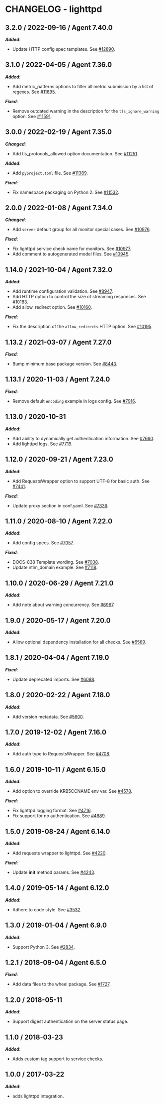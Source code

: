 # CHANGELOG - lighttpd

## 3.2.0 / 2022-09-16 / Agent 7.40.0

***Added***: 

* Update HTTP config spec templates. See [#12890](https://github.com/DataDog/integrations-core/pull/12890).


## 3.1.0 / 2022-04-05 / Agent 7.36.0

***Added***: 

* Add metric_patterns options to filter all metric submission by a list of regexes. See [#11695](https://github.com/DataDog/integrations-core/pull/11695).

***Fixed***: 

* Remove outdated warning in the description for the `tls_ignore_warning` option. See [#11591](https://github.com/DataDog/integrations-core/pull/11591).


## 3.0.0 / 2022-02-19 / Agent 7.35.0

***Changed***: 

* Add tls_protocols_allowed option documentation. See [#11251](https://github.com/DataDog/integrations-core/pull/11251).

***Added***: 

* Add `pyproject.toml` file. See [#11389](https://github.com/DataDog/integrations-core/pull/11389).

***Fixed***: 

* Fix namespace packaging on Python 2. See [#11532](https://github.com/DataDog/integrations-core/pull/11532).


## 2.0.0 / 2022-01-08 / Agent 7.34.0

***Changed***: 

* Add `server` default group for all monitor special cases. See [#10976](https://github.com/DataDog/integrations-core/pull/10976).

***Fixed***: 

* Fix lighttpd service check name for monitors. See [#10977](https://github.com/DataDog/integrations-core/pull/10977).
* Add comment to autogenerated model files. See [#10945](https://github.com/DataDog/integrations-core/pull/10945).


## 1.14.0 / 2021-10-04 / Agent 7.32.0

***Added***: 

* Add runtime configuration validation. See [#8947](https://github.com/DataDog/integrations-core/pull/8947).
* Add HTTP option to control the size of streaming responses. See [#10183](https://github.com/DataDog/integrations-core/pull/10183).
* Add allow_redirect option. See [#10160](https://github.com/DataDog/integrations-core/pull/10160).

***Fixed***: 

* Fix the description of the `allow_redirects` HTTP option. See [#10195](https://github.com/DataDog/integrations-core/pull/10195).


## 1.13.2 / 2021-03-07 / Agent 7.27.0

***Fixed***: 

* Bump minimum base package version. See [#8443](https://github.com/DataDog/integrations-core/pull/8443).


## 1.13.1 / 2020-11-03 / Agent 7.24.0

***Fixed***: 

* Remove default `encoding` example in logs config. See [#7916](https://github.com/DataDog/integrations-core/pull/7916).


## 1.13.0 / 2020-10-31

***Added***: 

* Add ability to dynamically get authentication information. See [#7660](https://github.com/DataDog/integrations-core/pull/7660).
* Add lighttpd logs. See [#7719](https://github.com/DataDog/integrations-core/pull/7719).


## 1.12.0 / 2020-09-21 / Agent 7.23.0

***Added***: 

* Add RequestsWrapper option to support UTF-8 for basic auth. See [#7441](https://github.com/DataDog/integrations-core/pull/7441).

***Fixed***: 

* Update proxy section in conf.yaml. See [#7336](https://github.com/DataDog/integrations-core/pull/7336).


## 1.11.0 / 2020-08-10 / Agent 7.22.0

***Added***: 

* Add config specs. See [#7057](https://github.com/DataDog/integrations-core/pull/7057).

***Fixed***: 

* DOCS-838 Template wording. See [#7038](https://github.com/DataDog/integrations-core/pull/7038).
* Update ntlm_domain example. See [#7118](https://github.com/DataDog/integrations-core/pull/7118).


## 1.10.0 / 2020-06-29 / Agent 7.21.0

***Added***: 

* Add note about warning concurrency. See [#6967](https://github.com/DataDog/integrations-core/pull/6967).


## 1.9.0 / 2020-05-17 / Agent 7.20.0

***Added***: 

* Allow optional dependency installation for all checks. See [#6589](https://github.com/DataDog/integrations-core/pull/6589).


## 1.8.1 / 2020-04-04 / Agent 7.19.0

***Fixed***: 

* Update deprecated imports. See [#6088](https://github.com/DataDog/integrations-core/pull/6088).


## 1.8.0 / 2020-02-22 / Agent 7.18.0

***Added***: 

* Add version metadata. See [#5600](https://github.com/DataDog/integrations-core/pull/5600).


## 1.7.0 / 2019-12-02 / Agent 7.16.0

***Added***: 

* Add auth type to RequestsWrapper. See [#4708](https://github.com/DataDog/integrations-core/pull/4708).


## 1.6.0 / 2019-10-11 / Agent 6.15.0

***Added***: 

* Add option to override KRB5CCNAME env var. See [#4578](https://github.com/DataDog/integrations-core/pull/4578).

***Fixed***: 

* Fix lighttpd logging format. See [#4716](https://github.com/DataDog/integrations-core/pull/4716).
* Fix support for no authentication. See [#4689](https://github.com/DataDog/integrations-core/pull/4689).


## 1.5.0 / 2019-08-24 / Agent 6.14.0

***Added***: 

* Add requests wrapper to lighttpd. See [#4220](https://github.com/DataDog/integrations-core/pull/4220).

***Fixed***: 

* Update __init__ method params. See [#4243](https://github.com/DataDog/integrations-core/pull/4243).


## 1.4.0 / 2019-05-14 / Agent 6.12.0

***Added***: 

* Adhere to code style. See [#3532](https://github.com/DataDog/integrations-core/pull/3532).


## 1.3.0 / 2019-01-04 / Agent 6.9.0

***Added***: 

* Support Python 3. See [#2834][1].


## 1.2.1 / 2018-09-04 / Agent 6.5.0

***Fixed***: 

* Add data files to the wheel package. See [#1727][2].


## 1.2.0 / 2018-05-11

***Added***: 

* Support digest authentication on the server status page.


## 1.1.0 / 2018-03-23

***Added***: 

* Adds custom tag support to service checks.


## 1.0.0 / 2017-03-22

***Added***: 

* adds lighttpd integration.

[1]: https://github.com/DataDog/integrations-core/pull/2834
[2]: https://github.com/DataDog/integrations-core/pull/1727
